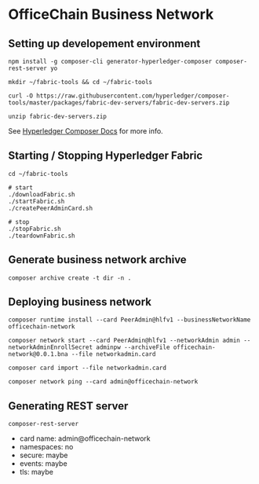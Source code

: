 # OfficeChain Business Network


## Setting up developement environment
```
npm install -g composer-cli generator-hyperledger-composer composer-rest-server yo

mkdir ~/fabric-tools && cd ~/fabric-tools

curl -O https://raw.githubusercontent.com/hyperledger/composer-tools/master/packages/fabric-dev-servers/fabric-dev-servers.zip

unzip fabric-dev-servers.zip
```

See [Hyperledger Composer Docs](https://hyperledger.github.io/composer/installing/development-tools.html) for more info.


## Starting / Stopping Hyperledger Fabric

```
cd ~/fabric-tools

# start
./downloadFabric.sh
./startFabric.sh
./createPeerAdminCard.sh

# stop
./stopFabric.sh
./teardownFabric.sh
```


## Generate business network archive

	composer archive create -t dir -n .


## Deploying business network

```
composer runtime install --card PeerAdmin@hlfv1 --businessNetworkName officechain-network

composer network start --card PeerAdmin@hlfv1 --networkAdmin admin --networkAdminEnrollSecret adminpw --archiveFile officechain-network@0.0.1.bna --file networkadmin.card

composer card import --file networkadmin.card

composer network ping --card admin@officechain-network
```


## Generating REST server

	composer-rest-server

- card name: admin@officechain-network
- namespaces: no
- secure: maybe
- events: maybe
- tls: maybe
